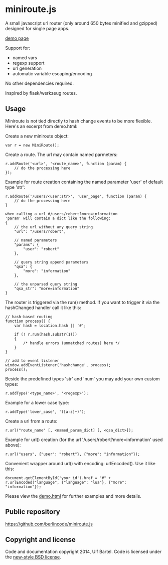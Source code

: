 miniroute.js
============

A small javascript url router (only around 650 bytes minified and gzipped) designed for
single page apps.

[demo page](https://rawgit.com/berlincode/miniroute.js/master/demo.html)

Support for:
- named vars
- regexp support
- url generation
- automatic variable escaping/encoding 

No other dependencies required.

Inspired by flask/werkzeug routes. 

Usage
-----

Miniroute is not tied directly to hash change events to be more flexible.
Here's an excerpt from demo.html:

Create a new miniroute object:

    var r = new MiniRoute();

Create a route. The url may contain named parmeters:

    r.addRoute('<url>', '<route_name>', function (param) {
        // do the processing here 
    });

Example for route creation containing the named parameter 'user' of
default type 'str':
    
    r.addRoute('/users/<user:str>', 'user_page', function (param) {
        // do the processing here 
    }

    when calling a url #/users/robert?more=information
    'param' will contain a dict like the following:
    {
        // the url without any query string
        "url": "/users/robert",

        // named parameters 
        "params": {
            "user": "robert"
        },

        // query string append parameters
        "qsa": {
            "more": "information"
        },

        // the unparsed query string
        "qsa_str": "more=information"
    }

The router is triggered via the run() method. If you want to trigger it
via the hashChanged handler call it like this: 

    // hash-based routing
    function process() {
        var hash = location.hash || '#';

        if (! r.run(hash.substr(1)))
        {
            /* handle errors (unmatched routes) here */
        }
    }

    // add to event listener
    window.addEventListener('hashchange', process);
    process();

Beside the predefined types 'str' and 'num' you may add your own custom types:

    r.addType('<type_name>', '<regexp>');

Example for a lower case type:

    r.addType('lower_case', '([a-z]+)');

Create a url from a route:

    r.url("route_name" [, <named_param_dict] [, <qsa_dict>]);

Example for url() creation (for the url '/users/robert?more=information' used above):

    r.url("users", {"user": "robert"}, {"more": "information"});

Convenient wrapper around url() with encoding: urlEncoded(). Use it like this: 

    document.getElementById('your_id').href = "#" + r.urlEncoded("language", {"language": "lua"}, {"more": "information"});

Please view the [demo.html](./demo.html) for further examples and more details.

Public repository
---------------------

https://github.com/berlincode/miniroute.js

Copyright and license
---------------------

Code and documentation copyright 2014, Ulf Bartel. Code is licensed under the
[new-style BSD license](./LICENSE.txt).

